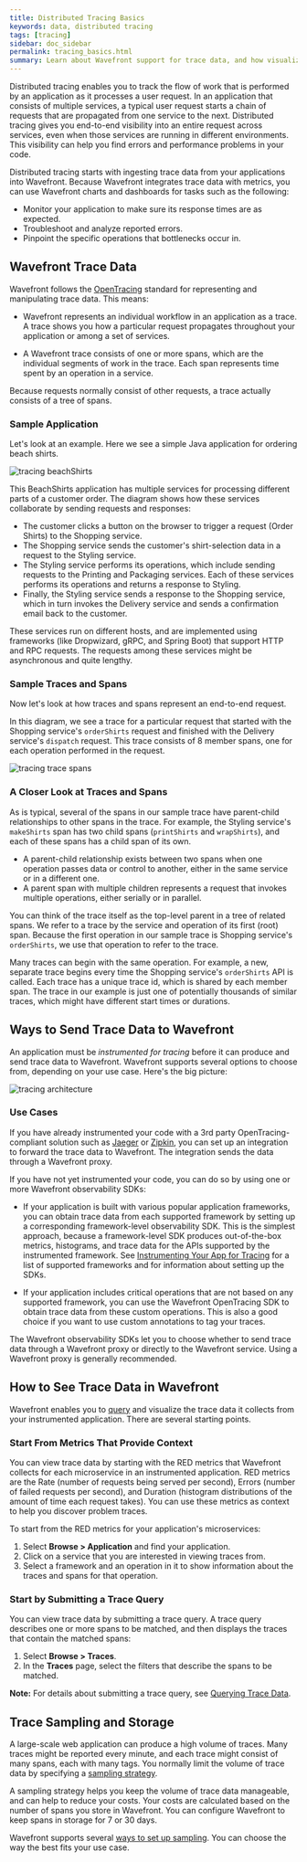 ```yaml
---
title: Distributed Tracing Basics
keywords: data, distributed tracing
tags: [tracing]
sidebar: doc_sidebar
permalink: tracing_basics.html
summary: Learn about Wavefront support for trace data, and how visualizing traces can help you pinpoint errors and bottlenecks in your app.
---
```


Distributed tracing enables you to track the flow of work that is performed by an application as it processes a user request. In an application that consists of multiple services, a typical user request starts a chain of requests that are propagated from one service to the next.  Distributed tracing gives you end-to-end visibility into an entire request across services, even when those services are running in different environments. This visibility can help you find errors and performance problems in your code. 

Distributed tracing starts with ingesting trace data from your applications into Wavefront.
Because Wavefront integrates trace data with metrics, you can use Wavefront charts and dashboards for tasks such as the following: 

* Monitor your application to make sure its response times are as expected.
* Troubleshoot and analyze reported errors. 
* Pinpoint the specific operations that bottlenecks occur in.

<!--- This page gives basic concepts. You can go straight to Instrumenting [link]--->

## Wavefront Trace Data

Wavefront follows the [OpenTracing](https://opentracing.io/) standard for representing and manipulating trace data. This means:

* Wavefront represents an individual workflow in an application as a trace. A trace shows you how a particular request propagates throughout your application or among a set of services. 

* A Wavefront trace consists of one or more spans, which are the individual segments of work in the trace. Each span represents time spent by an operation in a service. 

Because requests normally consist of other requests, a trace actually consists of a tree of spans. 

### Sample Application
<!--- Revise with final names and inventory of services and operations. Styling vs. Designer. --->

Let's look at an example. Here we see a simple Java application for ordering beach shirts. 

![tracing beachShirts](images/tracing_beachshirts_app.png)

This BeachShirts application has multiple services for processing different parts of a customer order. The diagram shows how these services collaborate by sending requests and responses:
* The customer clicks a button on the browser to trigger a request (Order Shirts) to the Shopping service.
* The Shopping service sends the customer's shirt-selection data in a request to the Styling service. 
* The Styling service performs its operations, which include sending requests to the Printing and Packaging services. Each of these services performs its operations and returns a response to Styling.
* Finally, the Styling service sends a response to the Shopping service, which in turn invokes the Delivery service and sends a confirmation email back to the customer. 

These services run on different hosts, and are implemented using frameworks (like Dropwizard, gRPC, and Spring Boot) that support HTTP and RPC requests. The requests among these services might be asynchronous and quite lengthy.

<!--- Could be in different threads, or in containers --->


### Sample Traces and Spans
<!--- Check final names and inventory of services and operations. Styling vs. Designer. --->

Now let's look at how traces and spans represent an end-to-end request. 

In this diagram, we see a trace for a particular request that started with the Shopping service's `orderShirts` request and finished with the Delivery service's `dispatch` request. This trace consists of 8 member spans, one for each operation performed in the request.

![tracing trace spans](images/tracing_trace_spans.png)

### A Closer Look at Traces and Spans

As is typical, several of the spans in our sample trace have parent-child relationships to other spans in the trace. For example,
the Styling service's `makeShirts` span has two child spans (`printShirts` and `wrapShirts`), and each of these spans has a child span of its own. 
* A parent-child relationship exists between two spans when one operation passes data or control to another, either in the same service or in a different one. 
* A parent span with multiple children represents a request that invokes multiple operations, either serially or in parallel. 

You can think of the trace itself as the top-level parent in a tree of related spans. We refer to a trace by the service and operation of its first (root) span. Because the first operation in our sample trace is Shopping service's `orderShirts`, we use that operation to refer to the trace. 

Many traces can begin with the same operation. For example, a new, separate trace begins every time the Shopping service's `orderShirts` API is called. Each trace has a unique trace id, which is shared by each member span. The trace in our example is just one of potentially thousands of similar traces, which might have different start times or durations. 


## Ways to Send Trace Data to Wavefront

An application must be _instrumented for tracing_ before it can produce and send trace data to Wavefront. Wavefront supports several options to choose from, depending on your use case. Here's the big picture:

![tracing architecture](images/tracing_architecture.png) 

### Use Cases

If you have already instrumented your code with a 3rd party OpenTracing-compliant solution such as [Jaeger](jaeger.html) or [Zipkin](zipkin.html), you can set up an integration to forward the trace data to Wavefront. The integration sends the data through a Wavefront proxy.

If you have not yet instrumented your code, you can do so by using one or more Wavefront observability SDKs:

* If your application is built with various popular application frameworks, you can obtain trace data from each supported framework by setting up a corresponding framework-level observability SDK. This is the simplest approach, because a framework-level SDK produces out-of-the-box metrics, histograms, and trace data for the APIs supported by the instrumented framework. See [Instrumenting Your App for Tracing](tracing_instrumenting_frameworks.html) for a list of supported frameworks and for information about setting up the SDKs.

* If your application includes critical operations that are not based on any supported framework, you can use the Wavefront OpenTracing SDK to obtain trace data from these custom operations. This is also a good choice if you want to use custom annotations to tag your traces. <!---  See XX for a list of supported programming languages and for links to the setup and usage steps. --->

The Wavefront observability SDKs let you to choose whether to send trace data through a Wavefront proxy or directly to the Wavefront service. Using a Wavefront proxy is generally recommended. <!--- See XX for guidelines for choosing a proxy vs. direct ingestion. --->
 

## How to See Trace Data in Wavefront
<!--- Revise if/when a top-level menu/button replaces Browse menu for Tracing. --->

Wavefront enables you to [query](trace_data_query.html) and visualize the trace data it collects from your instrumented application. There are several starting points. 

### Start From Metrics That Provide Context

You can view trace data by starting with the RED metrics that Wavefront collects for each microservice in an instrumented application. RED metrics are the Rate (number of requests being served per second), Errors (number of failed requests per second), and Duration (histogram distributions of the amount of time each request takes). You can use these metrics as context to help you discover problem traces.

To start from the RED metrics for your application's microservices:
1. Select **Browse > Application** and find your application.
2. Click on a service that you are interested in viewing traces from.
3. Select a framework and an operation in it to show information about the traces and spans for that operation. <!---by following the steps in _[[Link to subsection of Tracing a Hotspot Across Services page]]_.--->

### Start by Submitting a Trace Query

You can view trace data by submitting a trace query. A trace query describes one or more spans to be matched, and then displays the traces that contain the matched spans:
1. Select **Browse > Traces**.
2. In the **Traces** page, select the filters that describe the spans to be matched. <!---by following the steps in _[[Link to subsection of Tracing a Hotspot Across Services page]]_.--->

**Note:** For details about submitting a trace query, see [Querying Trace Data](trace_data_query.html). 

<!--- In Hotspots topic - mention that specified span could be anywhere in result trace. Might but need not be first. ---> 
<!---  In Hotspots topic -  mention and link to spans() function ---> 
<!--- You can use the `spans()` function in the Wavefront Query Language to describe the spans you want to match.

```
limit(20, spans(orderShirts, application=beachshirts and service=shopping))
```
--->

## Trace Sampling and Storage

A large-scale web application can produce a high volume of traces. Many traces might be reported every minute, and each trace might consist of many spans, each with many tags.  You normally limit the volume of trace data by specifying a [sampling strategy](trace_data_sampling.html). 

A sampling strategy helps you keep the volume of trace data manageable, and can help to reduce your costs. Your costs are calculated based on the number of spans you store in Wavefront. You can configure Wavefront to keep spans in storage for 7 or 30 days.

Wavefront supports several [ways to set up sampling](trace_data_sampling.html#ways-to-set-up-sampling). You can choose the way the best fits your use case. 

<!---
## Questions for Reviewers

1. Mention configuring sampling rate on this page? Proxy or SDK or both?

--->
